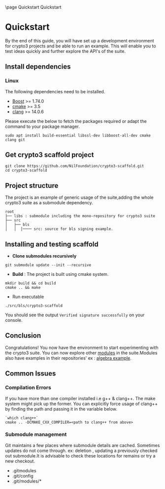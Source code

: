 \page Quickstart Quickstart

Quickstart
========================

By the end of this guide, you will have set up a development environment for crypto3 projects
and be able to run an example. This will enable you to test ideas quickly and further explore the 
API's of the suite.

## Install dependencies

### Linux

The following dependencies need to be installed.

- [Boost](https://www.boost.org/) >= 1.74.0
- [cmake](https://cmake.org/) >= 3.5
- [clang](https://clang.llvm.org/) >= 14.0.6

Please execute the below to fetch the packages required or adapt the command
to your package manager.

```sudo apt install build-essential libssl-dev libboost-all-dev cmake clang git```


## Get crypto3 scaffold project

```
git clone https://github.com/NilFoundation/crypto3-scaffold.git
cd crypto3-scaffold
```

## Project structure

The project is an example of generic usage of the suite,adding the whole crypto3 suite as a submodule 
dependency.

```
root
├── libs : submodule including the mono-repository for crypto3 suite
├── src  
│   ├── bls 
│   │  │──── src: source for bls signing example.

```

## Installing and testing scaffold

- **Clone submodules recursively**
```
git submodule update --init --recursive
```

- **Build** : The project is built using cmake system.

``` 
mkdir build && cd build
cmake .. && make
```

- Run executable
``` 
./src/bls/crypto3-scaffold
```

You should see the output `Verified signature successfully` on your console.

## Conclusion
Congratulations! You now have the environment to start experimenting with the crypto3 suite. You can now explore
other [modules](modules.html) in the suite.Modules also have examples in their repositories' ex : [algebra example](https://github.com/NilFoundation/crypto3-algebra/tree/master/example).


## Common Issues
### Compilation Errors
If you have more than one compiler installed i.e g++ & clang++. The make system might pick up the former. You can explicitly force usage of
clang++ by finding the path and passing it in the variable below.

```
`which clang++`  
cmake .. -DCMAKE_CXX_COMPILER=<path to clang++ from above>
```

### Submodule management
Git maintains a few places where submodule details are cached. Sometimes updates do not come through. ex: deletion , updating
a previously checked out submodule.It is advisable to check these locations for remains or try a new checkout.
- .gitmodules
- .git/config
- .git/modules/*
